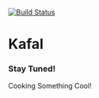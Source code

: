 [![Build Status](https://travis-ci.org/shubham9411/kafal.svg?branch=bootstrap-theme)](https://travis-ci.org/shubham9411/kafal)

Kafal
===

### Stay Tuned!

Cooking Something Cool!